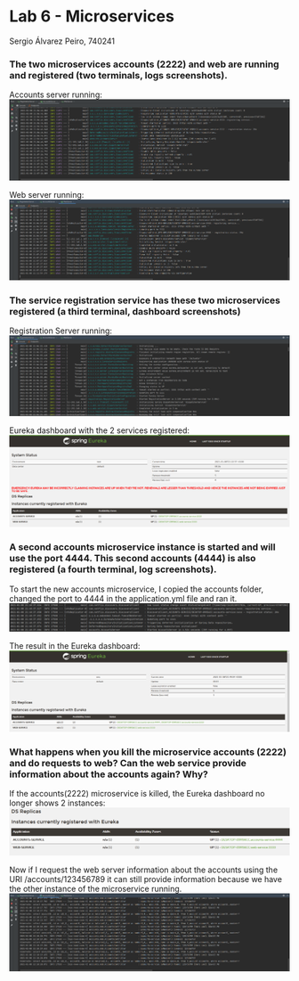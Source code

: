# Lab 6 - Microservices
Sergio Álvarez Peiro, 740241

### The two microservices accounts (2222) and web are running and registered (two terminals, logs screenshots).
Accounts server running:
![](images/accounts_server.png)

Web server running:
![](images/web_server.png)

### The service registration service has these two microservices registered (a third terminal, dashboard screenshots)
Registration Server running:
![](images/registration_server.png)

Eureka dashboard with the 2 services registered:
![](images/eureka_dashboard.png)

### A second accounts microservice instance is started and will use the port 4444. This second accounts (4444) is also registered (a fourth terminal, log screenshots).
To start the new accounts microservice, I copied the accounts folder, changed the port to 4444 in the application.yml file and ran it.
![](images/new_accounts_server.png)

The result in the Eureka dashboard:
![](images/new_accounts_service_running.png)

### What happens when you kill the microservice accounts (2222) and do requests to web? Can the web service provide information about the accounts again? Why?
If the accounts(2222) microservice is killed, the Eureka dashboard no longer shows 2 instances:
![](images/accounts_2222_killed.png)

Now if I request the web server information about the accounts using the URI /accounts/123456789 it can still provide information because we have the other instance of the microservice running.
![](images/web_requests.png)
